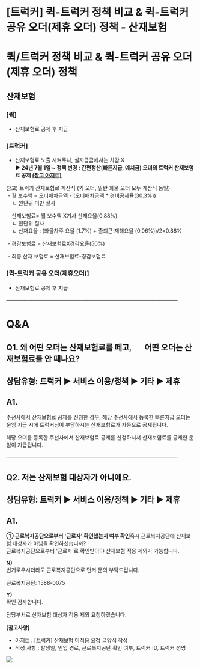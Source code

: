 # [트럭커] 퀵-트럭커 정책 비교 & 퀵-트럭커 공유 오더(제휴 오더) 정책 - 산재보험

**퀵/트럭커 정책 비교 &  퀵-트럭커 공유 오더(제휴 오더) 정책**
========================================

**산재보험**
--------

### [퀵]

- 산재보험료 공제 후 지급

### [트럭커]

- 산재보험료 노출 시켜주나, 실지급금에서는 차감 X  
**▶ 24년 7월 1일 ~ 정책 변경 : 간편정산(빠른지급, 예치금) 오더의 트럭커 산재보험료 공제 [(참고 아지트)](https://ext.agit.in/g/300083464/wall/405423527#comment_panel_405474536)**

참고) 트럭커 산재보험료 계산식 (퀵 오더, 일반 화물 오더 모두 계산식 동일)  
 - 월 보수액 = 오더배차금액 - (오더배차금액 \* 경비공제율(30.3%))  
    ㄴ 원단위 미만 절사  
  
 - 산재보험료= 월 보수액 X기사 산재요율(0.88%)  
    ㄴ 원단위 절사  
    ㄴ 산재요율 : (화물차주 요율 (1.7%) + 출퇴근 재해요율 (0.06%))/2=0.88%  
  
 - 경감보험료 = 산재보험료X경감요율(50%)  
  
 - 최종 산재 보험료 = 산재보험료-경감보험료

### [퀵-트럭커 공유 오더(제휴오더)]

- 산재보험료 공제 후 지급

──────────────────────────────────────────────

**Q&A**
=======

**Q1. 왜 어떤 오더는 산재보험료를 떼고,        어떤 오더는 산재보험료를 안 떼나요?**
-------------------------------------------------------

상담유형: 트럭커 ▶ 서비스 이용/정책 ▶ 기타 ▶ 제휴
-------------------------------

**A1.**
-------

주선사에서 산재보험료 공제를 신청한 경우, 해당 주선사에서 등록한 빠른지급 오더는 운임 지급 시에 트럭커님이 부담하시는 산재보험료가 자동으로 공제됩니다.  
  
해당 오더를 등록한 주선사에서 산재보험료 공제를 신청하셔서 산재보험료를 공제한 운임이 지급됩니다.

──────────────────────────────────────────────

**Q2. 저는 산재보험 대상자가 아니에요.**
--------------------------

상담유형: 트럭커 ▶ 서비스 이용/정책 ▶ 기타 ▶ 제휴
-------------------------------

**A1.**
-------

**① 근로복지공단으로부터 '근로자' 확인했는지 여부 확인**혹시 근로복지공단에 산재보험 대상자가 아님을 확인하셨습니까?  
근로복지공단으로부터 '근로자'로 확인받아야 산재보험 적용 제외가 가능합니다.

**N)**  
번거로우시더라도 근로복지공단으로 먼저 문의 부탁드립니다.  
  
근로복지공단: 1588-0075  
  
**Y)**  
확인 감사합니다.  
  
담당부서로 산재보험 대상자 적용 제외 요청하겠습니다.

**[참고사항]**

- 아지트 : [트럭커] 산재보험 미적용 요청 글양식 작성  
- 작성 사항 : 발생일, 인입 경로, 근로복지공단 확인 여부, 트럭커 ID, 트럭커 성명

![](https://kakaomobilitysupport.zendesk.com/hc/article_attachments/33365109398553)
